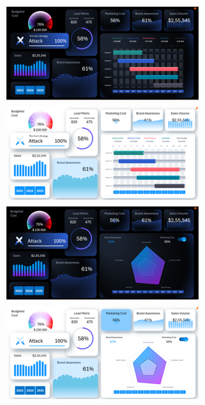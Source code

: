 ![DASHBORD](https://github.com/Abhijeet7400/Marketing-Strategy-Visualization-Presentation-Dashboard/blob/main/3rd%20dash%20image%201.png)

![DASHBORD](https://github.com/Abhijeet7400/Marketing-Strategy-Visualization-Presentation-Dashboard/blob/main/3rd%20dash%20image%202.png)

![DASHBORD](https://github.com/Abhijeet7400/Marketing-Strategy-Visualization-Presentation-Dashboard/blob/main/3rd%20dash%20image%203%20marketing%20cost.png)

![DASHBORD](https://github.com/Abhijeet7400/Marketing-Strategy-Visualization-Presentation-Dashboard/blob/main/3rd%20dash%20image%204%20marketing%20cost.png)
